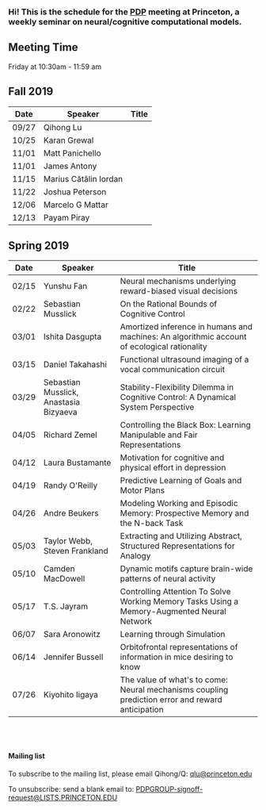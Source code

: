 ### Hi! This is the schedule for the <a href="https://en.wikipedia.org/wiki/Connectionism#Parallel_distributed_processing">PDP</a> meeting at Princeton, a weekly seminar on neural/cognitive computational models.

## Meeting Time
Friday at 10:30am - 11:59 am


## Fall 2019
| Date | Speaker | Title | 
| --- | --- | --- | 
| 09/27 | Qihong Lu |   |
| 10/25 | Karan Grewal |   |
| 11/01 | Matt Panichello |   |
| 11/01 | James Antony |   |
| 11/15 | Marius Cătălin Iordan |   |
| 11/22 | Joshua Peterson |   |
| 12/06 | Marcelo G Mattar |   |
| 12/13 | Payam Piray |   |



## Spring 2019

| Date | Speaker | Title | 
| --- | --- | --- | 
| 02/15 | Yunshu Fan | Neural mechanisms underlying reward-biased visual decisions  |
| 02/22 | Sebastian Musslick | On the Rational Bounds of Cognitive Control |
| 03/01 | Ishita Dasgupta | Amortized inference in humans and machines: An algorithmic account of ecological rationality     |
| 03/15 | Daniel Takahashi | Functional ultrasound imaging of a vocal communication circuit |
| 03/29 |  Sebastian Musslick, Anastasia Bizyaeva | Stability-Flexibility Dilemma in Cognitive Control: A Dynamical System Perspective |
| 04/05 | Richard Zemel | Controlling the Black Box: Learning Manipulable and Fair Representations |
| 04/12 | Laura Bustamante | Motivation for cognitive and physical effort in depression |
| 04/19 | Randy O'Reilly | Predictive Learning of Goals and Motor Plans |
| 04/26 | Andre Beukers | Modeling Working and Episodic Memory: Prospective Memory and the N-back Task  |
| 05/03 | Taylor Webb, Steven Frankland | Extracting and Utilizing Abstract, Structured Representations for Analogy |
| 05/10 | Camden MacDowell | Dynamic motifs capture brain-wide patterns of neural activity |
| 05/17 | T.S. Jayram | Controlling Attention To Solve Working Memory Tasks Using a Memory-Augmented Neural Network |
| 06/07 | Sara Aronowitz | Learning through Simulation  |
| 06/14 | Jennifer Bussell | Orbitofrontal representations of information in mice desiring to know |
| 07/26 | Kiyohito Iigaya | The value of what's to come: Neural mechanisms coupling prediction error and reward anticipation | 

<br><br>

#### Mailing list

To subscribe to the mailing list, please email Qihong/Q: 
qlu@princeton.edu

To unsubscribe: send a blank email to: 
PDPGROUP-signoff-request@LISTS.PRINCETON.EDU
